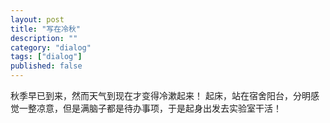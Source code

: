```yaml
---
layout: post
title: "写在冷秋"
description: ""
category: "dialog"
tags: ["dialog"]
published: false
---
```


秋季早已到来，然而天气到现在才变得冷漱起来！
起床，站在宿舍阳台，分明感觉一整凉意，但是满脑子都是待办事项，于是起身出发去实验室干活！